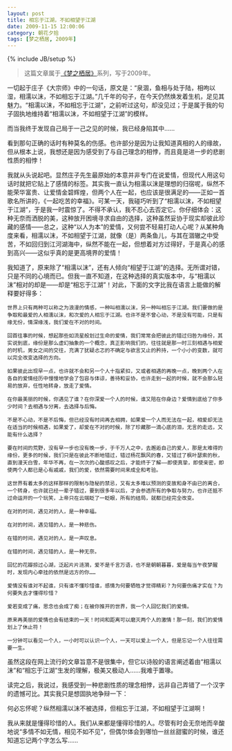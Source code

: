 ```yaml
---
layout: post
title: 相忘于江湖，不如相望于江湖
date: 2009-11-15 12:00:06
category: 朝花夕拾
tags: [梦之栖居, 2009年]
---
```

{% include JB/setup %}

> 这篇文章属于[《梦之栖居》](/posts/where-the-dreams-reside/)系列，写于2009年。
	
<!--more-->

一切起于庄子《大宗师》中的一句话，原文是：“泉涸，鱼相与处于陆，相呴以湿，相濡以沫，不如相忘于江湖。”几千年的句子，在今天仍然焕发着生机，足见其魅力。“相濡以沫，不如相忘于江湖”，之前听过这句，却没见过；于是属于我的句子固执地维持着“相濡以沫，不如相望于江湖”的模样。

而当我终于发现自己局于一己之见的时候，我已经身陷其中……

看到那句正确的话时有种莫名的伤感。也许部分是因为让我知道真相的人的缘故，但从根本上说，我想还是因为感受到了与自己理念的相悖，而且竟是进一步的悲剧性质的相悖！

我就从头说起吧。显然庄子先生最原始的本意并非专门在说爱情，但现代人用这句话时就把它贴上了感情的标签。其实我一直认为相濡以沫是理想的归宿呢，纵然不能荣华富贵、让爱情金碧辉煌，但两个人在一起，也应该是很满足的——正如一首歌名所讲的，《一起吃苦的幸福》。可某一天，我碰巧听到了“相濡以沫，不如相望于江湖”，于是我一时震惊了。不得不承认，我不忍心去否定它。你仔细体会：这种无奈而洒脱的美，这种放开困境寻求自由的选择，这种虽然妥协于现实却彼此珍藏的感情——总之，这种“以人为本”的爱情，又何尝不轻易打动人心呢？从某种角度来看，相濡以沫，不如相望于江湖，就像（是）两条鱼儿，与其在涸辙之中受苦，不如回归到江河湖海中，纵然不能在一起，但想着对方过得好，于是真心的感到高兴——这似乎真的是更高境界的爱情！

我知道了，原来除了“相濡以沫”，还有人倾向“相望于江湖”的选择。无所谓对错，只是不同的心境而已。但我一直不知道，在这种选择的真实版本中，与“相濡以沫”相对的却是——却是“相忘于江湖”！对此，下面的文字比我在语言上能做的解释要好得多：

	世界上只有两种可以称之为浪漫的情感，一种叫相濡以沫，另一种叫相忘于江湖。我们要做的是争取和最爱的人相濡以沫，和次爱的人相忘于江湖。也许不是不曾心动，不是没有可能，只是有缘无份，情深缘浅，我们爱在不对的时间。

	回首往事的时候，想起那些如流星般划过生命的爱情，我们常常会把彼此的错过归咎为缘份，其实说到底，缘份是那么虚幻抽象的一个概念，真正影响我们的，往往就是那一时三刻相遇与相爱的时机，男女之间的交往，充满了犹疑忐忑的不确定与欲言又止的矜持，一个小小的变数，就可以完全改变选择的方向。  

	如果彼此出现早一点，也许就不会和另一个人十指紧扣，又或者相遇的再晚一点，晚到两个人在各自的爱情经历中慢慢地学会了包容与体谅，善待和妥协，也许走到一起的时候，就不会那么轻易的放弃，任性地转身，放走了爱情。            

	在你最美丽的时候，你遇见了谁？在你深爱一个人的时候，谁又陪在你身边？爱情到底给了你多少时间？去相遇与分离，去选择与后悔。

	不是不心动，不是不后悔，但已经没有时间再去相拥，如果爱一个人而无法在一起，相爱却无法在适当的时候相遇，如果爱了，却爱在不对的时候，除了珍藏那一滴心底的泪，无言的走远，又能有什么选择？

	要在时间的荒野，没有早一步也没有晚一步，于千万人之中，去邂逅自己的爱人，那是太难得的缘份，更多的时候，我们只是在彼此不断地错过，错过杨花飘风的春，又错过了枫叶瑟索的秋，直到漫天白雪，年华不再，在一次次的心酸感叹之后，才能终于了解——即使真挚，即使亲密，即使两个人都已是心有戚戚，我们的爱，依然需要时间来成全和考验。

	这世界有着太多的这样那样的限制与隐秘的禁忌，又有太多难以预测的变故和身不由已的离合，一个转身，也许就已经一辈子错过，要到很多年以后，才会参透所有的争取与努力，也许还抵不过命运开的一个玩笑，上帝只在云端眨了一眨眼，所有的结局，就都已经完全改变。

	在对的时间，遇见对的人，是一种幸福。

	在对的时间，遇见错的人，是一种悲伤。

	在错的时间，遇见对的人，是一声叹息。

	在错的时间，遇见错的人，是一种无奈。

	回忆的花瓣掠过心湖，泛起片片涟漪，爱不是千言万语，也不是朝朝暮暮，爱是每当午夜梦醒时，发现内心牵挂的依然是远方的你……

	爱情没有谁对不起谁，只有谁不懂珍惜谁，感情为何要牺牲才觉得精彩？为何要伤痛才实在？为何要失去才懂得珍惜？

	爱若变成了痛，思念也会成了痴；在被你推开的世界，我一个人回忆我们的爱情。

	原来再美丽的爱情也会有结束的一天！时间和距离可以磨灭两个人的激情！那一刻，我们的爱情划上了休止符！

	一分钟可以看见一个人，一小时可以认识一个人，一天可以爱上一个人，但是忘记一个人往往需要一生。

虽然这段在网上流行的文章旨意不是很集中，但它以诗般的语言阐述着由“相濡以沫”和“相忘于江湖”生发的理解，极美又极动人……我难于置喙。

读完之后，我说过，我感受到一种悲剧性质的理念相悖，远非自己弄错了一个汉字的遗憾可比。其实我只是想固执地争辩一下：

何必忘怀呢？纵然相濡以沫不被选择，但相忘于江湖，不如相望于江湖啊！

我从来就是懂得珍惜的人。我们从来都是懂得珍惜的人。尽管有时会无奈地而辛酸地说“多情不如无情，相见不如不见”，但偶尔体会到哪怕一丝丝甜蜜的时候，谁还知道忘记两个字怎么写……